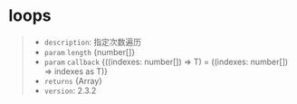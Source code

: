 # loops<T>

> - `description`: 指定次数遍历
> - `param` `length`  {number[]}
> - `param` `callback`  {((indexes: number[]) => T) = ((indexes: number[]) => indexes as T)}
> - `returns` {Array}
> - `version`: 2.3.2
